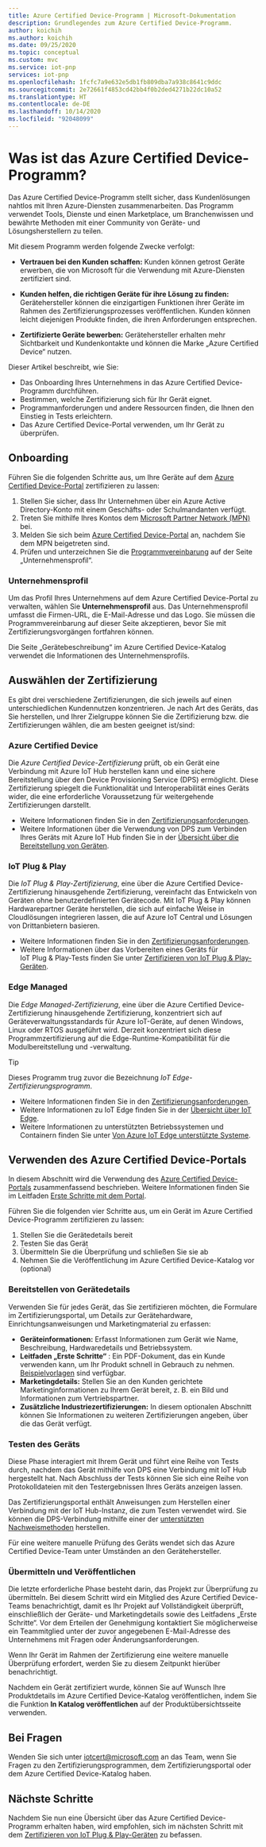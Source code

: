 ```yaml
---
title: Azure Certified Device-Programm | Microsoft-Dokumentation
description: Grundlegendes zum Azure Certified Device-Programm.
author: koichih
ms.author: koichih
ms.date: 09/25/2020
ms.topic: conceptual
ms.custom: mvc
ms.service: iot-pnp
services: iot-pnp
ms.openlocfilehash: 1fcfc7a9e632e5db1fb809dba7a938c8641c9ddc
ms.sourcegitcommit: 2e72661f4853cd42bb4f0b2ded4271b22dc10a52
ms.translationtype: HT
ms.contentlocale: de-DE
ms.lasthandoff: 10/14/2020
ms.locfileid: "92048099"
---
```

# <a name="what-is-the-azure-certified-device-program"></a>Was ist das Azure Certified Device-Programm?

Das Azure Certified Device-Programm stellt sicher, dass Kundenlösungen nahtlos mit Ihren Azure-Diensten zusammenarbeiten. Das Programm verwendet Tools, Dienste und einen Marketplace, um Branchenwissen und bewährte Methoden mit einer Community von Geräte- und Lösungsherstellern zu teilen.

Mit diesem Programm werden folgende Zwecke verfolgt:

- **Vertrauen bei den Kunden schaffen:** Kunden können getrost Geräte erwerben, die von Microsoft für die Verwendung mit Azure-Diensten zertifiziert sind.

- **Kunden helfen, die richtigen Geräte für ihre Lösung zu finden:** Gerätehersteller können die einzigartigen Funktionen ihrer Geräte im Rahmen des Zertifizierungsprozesses veröffentlichen. Kunden können leicht diejenigen Produkte finden, die ihren Anforderungen entsprechen.

- **Zertifizierte Geräte bewerben:** Gerätehersteller erhalten mehr Sichtbarkeit und Kundenkontakte und können die Marke „Azure Certified Device“ nutzen.

Dieser Artikel beschreibt, wie Sie:

- Das Onboarding Ihres Unternehmens in das Azure Certified Device-Programm durchführen.
- Bestimmen, welche Zertifizierung sich für Ihr Gerät eignet.
- Programmanforderungen und andere Ressourcen finden, die Ihnen den Einstieg in Tests erleichtern.
- Das Azure Certified Device-Portal verwenden, um Ihr Gerät zu überprüfen.

## <a name="onboarding"></a>Onboarding

Führen Sie die folgenden Schritte aus, um Ihre Geräte auf dem [Azure Certified Device-Portal](https://aka.ms/acdp) zertifizieren zu lassen:

1. Stellen Sie sicher, dass Ihr Unternehmen über ein Azure Active Directory-Konto mit einem Geschäfts- oder Schulmandanten verfügt.
2. Treten Sie mithilfe Ihres Kontos dem [Microsoft Partner Network (MPN)](https://partner.microsoft.com/) bei.
3. Melden Sie sich beim [Azure Certified Device-Portal](https://aka.ms/acdp) an, nachdem Sie dem MPN beigetreten sind.
4. Prüfen und unterzeichnen Sie die [Programmvereinbarung](https://aka.ms/acdagreement) auf der Seite „Unternehmensprofil“.

### <a name="company-profile"></a>Unternehmensprofil

Um das Profil Ihres Unternehmens auf dem Azure Certified Device-Portal zu verwalten, wählen Sie **Unternehmensprofil** aus. Das Unternehmensprofil umfasst die Firmen-URL, die E-Mail-Adresse und das Logo. Sie müssen die Programmvereinbarung auf dieser Seite akzeptieren, bevor Sie mit Zertifizierungsvorgängen fortfahren können.

Die Seite „Gerätebeschreibung“ im Azure Certified Device-Katalog verwendet die Informationen des Unternehmensprofils.

## <a name="choose-the-certification"></a>Auswählen der Zertifizierung

Es gibt drei verschiedene Zertifizierungen, die sich jeweils auf einen unterschiedlichen Kundennutzen konzentrieren. Je nach Art des Geräts, das Sie herstellen, und Ihrer Zielgruppe können Sie die Zertifizierung bzw. die Zertifizierungen wählen, die am besten geeignet ist/sind:

### <a name="azure-certified-device"></a>Azure Certified Device

Die _Azure Certified Device-Zertifizierung_ prüft, ob ein Gerät eine Verbindung mit Azure IoT Hub herstellen kann und eine sichere Bereitstellung über den Device Provisioning Service (DPS) ermöglicht. Diese Zertifizierung spiegelt die Funktionalität und Interoperabilität eines Geräts wider, die eine erforderliche Voraussetzung für weitergehende Zertifizierungen darstellt.

- Weitere Informationen finden Sie in den [Zertifizierungsanforderungen](https://aka.ms/acdrequirements).
- Weitere Informationen über die Verwendung von DPS zum Verbinden Ihres Geräts mit Azure IoT Hub finden Sie in der [Übersicht über die Bereitstellung von Geräten](../iot-dps/about-iot-dps.md).

### <a name="iot-plug-and-play"></a>IoT Plug & Play

Die _IoT Plug & Play-Zertifizierung_, eine über die Azure Certified Device-Zertifizierung hinausgehende Zertifizierung, vereinfacht das Entwickeln von Geräten ohne benutzerdefinierten Gerätecode. Mit IoT Plug & Play können Hardwarepartner Geräte herstellen, die sich auf einfache Weise in Cloudlösungen integrieren lassen, die auf Azure IoT Central und Lösungen von Drittanbietern basieren.

- Weitere Informationen finden Sie in den [Zertifizierungsanforderungen](https://aka.ms/acdiotpnprequirements).
- Weitere Informationen über das Vorbereiten eines Geräts für IoT Plug & Play-Tests finden Sie unter [Zertifizieren von IoT Plug & Play-Geräten](howto-certify-device.md).

### <a name="edge-managed"></a>Edge Managed

Die _Edge Managed-Zertifizierung_, eine über die Azure Certified Device-Zertifizierung hinausgehende Zertifizierung, konzentriert sich auf Geräteverwaltungsstandards für Azure IoT-Geräte, auf denen Windows, Linux oder RTOS ausgeführt wird. Derzeit konzentriert sich diese Programmzertifizierung auf die Edge-Runtime-Kompatibilität für die Modulbereitstellung und -verwaltung.

> [!TIP]
> Dieses Programm trug zuvor die Bezeichnung _IoT Edge-Zertifizierungsprogramm_.

- Weitere Informationen finden Sie in den [Zertifizierungsanforderungen](https://aka.ms/acdedgemanagedrequirements).
- Weitere Informationen zu IoT Edge finden Sie in der [Übersicht über IoT Edge](../iot-edge/about-iot-edge.md).
- Weitere Informationen zu unterstützten Betriebssystemen und Containern finden Sie unter [Von Azure IoT Edge unterstützte Systeme](../iot-edge/support.md).

## <a name="use-the-azure-certified-device-portal"></a>Verwenden des Azure Certified Device-Portals

In diesem Abschnitt wird die Verwendung des [Azure Certified Device-Portals](https://certify.azure.com) zusammenfassend beschrieben. Weitere Informationen finden Sie im Leitfaden [Erste Schritte mit dem Portal](https://aka.ms/acdhelp).

Führen Sie die folgenden vier Schritte aus, um ein Gerät im Azure Certified Device-Programm zertifizieren zu lassen:

1. Stellen Sie die Gerätedetails bereit
2. Testen Sie das Gerät
3. Übermitteln Sie die Überprüfung und schließen Sie sie ab
4. Nehmen Sie die Veröffentlichung im Azure Certified Device-Katalog vor (optional)

### <a name="provide-device-details"></a>Bereitstellen von Gerätedetails

Verwenden Sie für jedes Gerät, das Sie zertifizieren möchten, die Formulare im Zertifizierungsportal, um Details zur Gerätehardware, Einrichtungsanweisungen und Marketingmaterial zu erfassen:

- **Geräteinformationen:** Erfasst Informationen zum Gerät wie Name, Beschreibung, Hardwaredetails und Betriebssystem.
- **Leitfaden „Erste Schritte“** : Ein PDF-Dokument, das ein Kunde verwenden kann, um Ihr Produkt schnell in Gebrauch zu nehmen. [Beispielvorlagen](https://aka.ms/GSTemplate) sind verfügbar.
- **Marketingdetails:** Stellen Sie an den Kunden gerichtete Marketinginformationen zu Ihrem Gerät bereit, z. B. ein Bild und Informationen zum Vertriebspartner.
- **Zusätzliche Industriezertifizierungen:** In diesem optionalen Abschnitt können Sie Informationen zu weiteren Zertifizierungen angeben, über die das Gerät verfügt.

### <a name="test-the-device"></a>Testen des Geräts

Diese Phase interagiert mit Ihrem Gerät und führt eine Reihe von Tests durch, nachdem das Gerät mithilfe von DPS eine Verbindung mit IoT Hub hergestellt hat. Nach Abschluss der Tests können Sie sich eine Reihe von Protokolldateien mit den Testergebnissen Ihres Geräts anzeigen lassen.

Das Zertifizierungsportal enthält Anweisungen zum Herstellen einer Verbindung mit der IoT Hub-Instanz, die zum Testen verwendet wird. Sie können die DPS-Verbindung mithilfe einer der [unterstützten Nachweismethoden](../iot-dps/concepts-service.md#attestation-mechanism) herstellen.

Für eine weitere manuelle Prüfung des Geräts wendet sich das Azure Certified Device-Team unter Umständen an den Gerätehersteller.

### <a name="submit-and-publish"></a>Übermitteln und Veröffentlichen

Die letzte erforderliche Phase besteht darin, das Projekt zur Überprüfung zu übermitteln. Bei diesem Schritt wird ein Mitglied des Azure Certified Device-Teams benachrichtigt, damit es Ihr Projekt auf Vollständigkeit überprüft, einschließlich der Geräte- und Marketingdetails sowie des Leitfadens „Erste Schritte“. Vor dem Erteilen der Genehmigung kontaktiert Sie möglicherweise ein Teammitglied unter der zuvor angegebenen E-Mail-Adresse des Unternehmens mit Fragen oder Änderungsanforderungen.

Wenn Ihr Gerät im Rahmen der Zertifizierung eine weitere manuelle Überprüfung erfordert, werden Sie zu diesem Zeitpunkt hierüber benachrichtigt.

Nachdem ein Gerät zertifiziert wurde, können Sie auf Wunsch Ihre Produktdetails im Azure Certified Device-Katalog veröffentlichen, indem Sie die Funktion **In Katalog veröffentlichen** auf der Produktübersichtsseite verwenden.

## <a name="if-you-have-questions"></a>Bei Fragen

Wenden Sie sich unter [iotcert@microsoft.com](mailto:iotcert@microsoft.com?subject=Azure%20Certified%20Device%20question) an das Team, wenn Sie Fragen zu den Zertifizierungsprogrammen, dem Zertifizierungsportal oder dem Azure Certified Device-Katalog haben.

## <a name="next-steps"></a>Nächste Schritte

Nachdem Sie nun eine Übersicht über das Azure Certified Device-Programm erhalten haben, wird empfohlen, sich im nächsten Schritt mit dem [Zertifizieren von IoT Plug & Play-Geräten](howto-certify-device.md) zu befassen.